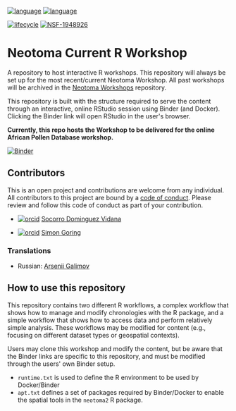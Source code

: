 [![language](https://img.shields.io/badge/language-EN-red)](README.md) [![language](https://img.shields.io/badge/language-RU-red)](README.ru.md)

[![lifecycle](https://img.shields.io/badge/lifecycle-experimental-orange.svg)](https://www.tidyverse.org/lifecycle/#experimental)
[![NSF-1948926](https://img.shields.io/badge/NSF-1948926-blue.svg)](https://nsf.gov/awardsearch/showAward?AWD_ID=1948926)

# Neotoma Current R Workshop

A repository to host interactive R workshops. This repository will always be set up for the most recent/current Neotoma Workshop. All past workshops will be archived in the [Neotoma Workshops](https://github.com/NeotomaDB/Workshops) repository.

This repository is built with the structure required to serve the content through an interactive, online RStudio session using Binder (and Docker). Clicking the Binder link will open RStudio in the user's browser.

**Currently, this repo hosts the Workshop to be delivered for the online African Pollen Database workshop.**

[![Binder](https://mybinder.org/badge_logo.svg)](https://mybinder.org/v2/gh/NeotomaDB/Current_Workshop/main?urlpath=rstudio)

## Contributors

This is an open project and contributions are welcome from any individual.  All contributors to this project are bound by a [code of conduct](CODE_OF_CONDUCT.md).  Please review and follow this code of conduct as part of your contribution.

* [![orcid](https://img.shields.io/badge/orcid-0000--0002--7926--4935-brightgreen.svg)](https://orcid.org/0000-0002-7926-4935) [Socorro Dominguez Vidana](https://sedv8808.github.io/)

* [![orcid](https://img.shields.io/badge/orcid-0000--0002--2700--4605-brightgreen.svg)](https://orcid.org/0000-0002-2700-4605) [Simon Goring](http://goring.org)

### Translations

* Russian: [Arsenii Galimov](https://scholar.google.com/citations?user=wRtBmBcAAAAJ&hl=ru)

## How to use this repository

This repository contains two different R workflows, a complex workflow that shows how to manage and modify chronologies with the R package, and a simple workflow that shows how to access data and perform relatively simple analysis. These workflows may be modified for content (e.g., focusing on different dataset types or geospatial contexts).

Users may clone this workshop and modify the content, but be aware that the Binder links are specific to this repository, and must be modified through the users' own Binder setup.

* `runtime.txt` is used to define the R environment to be used by Docker/Binder
* `apt.txt` defines a set of packages required by Binder/Docker to enable the spatial tools in the `neotoma2` R package.
